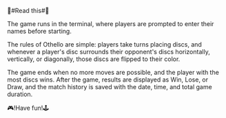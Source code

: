 🎯#Read this#🎯

The game runs in the terminal, where players are prompted to enter their names before starting. 

The rules of Othello are simple: players take turns placing discs, and whenever a player's disc surrounds their opponent's discs horizontally, vertically, or diagonally, those discs are flipped to their color.


The game ends when no more moves are possible, and the player with the most discs wins. After the game, results are displayed as Win, Lose, or Draw, and the match history is saved with the date, time, and total game duration.

🎮!Have fun!🕹️
